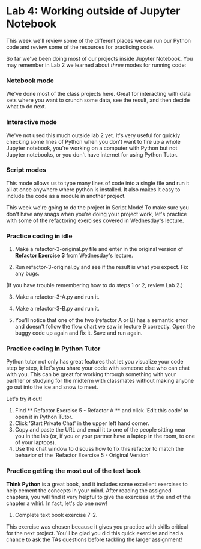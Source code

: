 # Lab 4: Working outside of Jupyter Notebook

This week we'll review some of the different places we can run our Python code and review some of the resources for practicing code.

So far we've been doing most of our projects inside Jupyter Notebook. You may remember in Lab 2 we learned about _three_ modes for running code:

### Notebook mode
We've done most of the class projects here. Great for interacting with data sets where you want to crunch some data, see the result, and then decide what to do next.

### Interactive mode
We've not used this much outside lab 2 yet. It's very useful for quickly checking some lines of Python when you don't want to fire up a whole Jupyter notebook, you're working on a computer with Python but not Jupyter notebooks, or you don't have internet for using Python Tutor.

### Script modes
This mode allows us to type many lines of code into a single file and run it all at once anywhere where python is installed. It also makes it easy to include the code as a module in another project.

This week we're going to do the project in Script Mode! To make sure you don't have any snags when you're doing your project work, let's practice with some of the refactoring exercises covered in Wednesday's lecture.

### Practice coding in idle ###

1. Make a refactor-3-original.py file and enter in the original version of **Refactor Exercise 3** from Wednesday's lecture.

2. Run refactor-3-original.py and see if the result is what you expect. Fix any bugs.

(If you have trouble remembering how to do steps 1 or 2, review Lab 2.)

3. Make a refactor-3-A.py and run it.

4. Make a refactor-3-B.py and run it.

5. You'll notice that one of the two (refactor A or B) has a semantic error and doesn't follow the flow chart we saw in lecture 9 correctly. Open the buggy code up again and fix it. Save and run again.

### Practice coding in Python Tutor ###

Python tutor not only has great features that let you visualize your code step by step, it let's you share your code with someone else who can chat with you. This can be great for working through something with your partner or studying for the midterm with classmates without making anyone go out into the ice and snow to meet.

Let's try it out!

1. Find ** Refactor Exercise 5 - Refactor A ** and click 'Edit this code' to open it in Python Tutor.
2. Click 'Start Private Chat' in the upper left hand corner.
3. Copy and paste the URL and email it to one of the people sitting near you in the lab (or, if you or your partner have a laptop in the room, to one of your laptops).
4. Use the chat window to discuss how to fix this refactor to match the behavior of the 'Refactor Exercise 5 - Original Version'


### Practice getting the most out of the text book ###

**Think Python** is a great book, and it includes some excellent exercises to help cement the concepts in your mind. After reading the assigned chapters, you will find it very helpful to give the exercises at the end of the chapter a whirl. In fact, let's do one now!

1. Complete text book exercise 7-2.

This exercise was chosen because it gives you practice with skills critical for the next project. You'll be glad you did this quick exercise and had a chance to ask the TAs questions before tackling the larger assignment!
